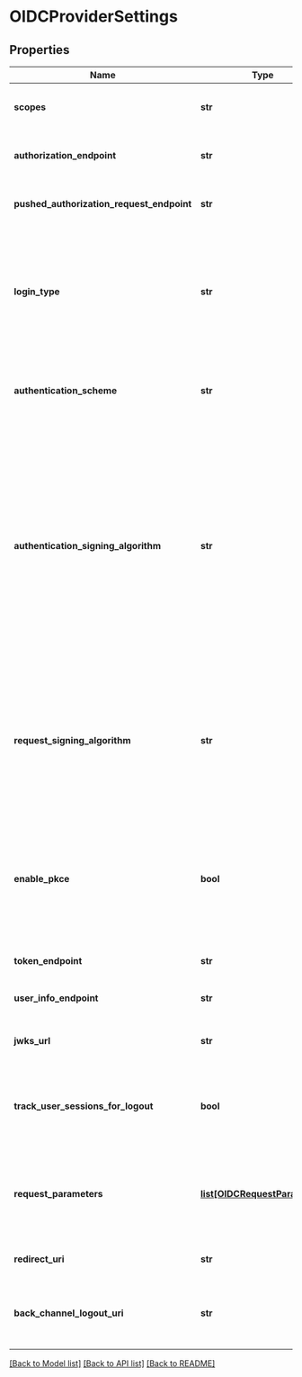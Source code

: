 # OIDCProviderSettings

## Properties
Name | Type | Description | Notes
------------ | ------------- | ------------- | -------------
**scopes** | **str** | Space separated scope values that the OpenID Provider supports. | 
**authorization_endpoint** | **str** | URL of the OpenID Provider&#39;s OAuth 2.0 Authorization Endpoint. | 
**pushed_authorization_request_endpoint** | **str** | URL of the OpenID Provider&#39;s OAuth 2.0 Pushed Authorization Request Endpoint. | [optional] 
**login_type** | **str** | The OpenID Connect login type. These values maps to: &lt;br&gt;  CODE: Authentication using Code Flow &lt;br&gt; POST: Authentication using Form Post &lt;br&gt; POST_AT: Authentication using Form Post with Access Token | 
**authentication_scheme** | **str** | The OpenID Connect Authentication Scheme. This is required for Authentication using Code Flow.  | [optional] 
**authentication_signing_algorithm** | **str** | The authentication signing algorithm for token endpoint PRIVATE_KEY_JWT or CLIENT_SECRET_JWT authentication. Asymmetric algorithms are allowed for PRIVATE_KEY_JWT and symmetric algorithms are allowed for CLIENT_SECRET_JWT. For RSASSA-PSS signing algorithm, PingFederate must be integrated with a hardware security module (HSM) or Java 11. | [optional] 
**request_signing_algorithm** | **str** | The request signing algorithm. Required only if you wish to use signed requests. Only asymmetric algorithms are allowed. For RSASSA-PSS signing algorithm, PingFederate must be integrated with a hardware security module (HSM) or Java 11. | [optional] 
**enable_pkce** | **bool** | Enable Proof Key for Code Exchange (PKCE). When enabled, the client sends an SHA-256 code challenge and corresponding code verifier to the OpenID Provider during the authorization code flow. | [optional] 
**token_endpoint** | **str** | URL of the OpenID Provider&#39;s OAuth 2.0 Token Endpoint. | [optional] 
**user_info_endpoint** | **str** | URL of the OpenID Provider&#39;s UserInfo Endpoint. | [optional] 
**jwks_url** | **str** | URL of the OpenID Provider&#39;s JSON Web Key Set [JWK] document. | 
**track_user_sessions_for_logout** | **bool** | Determines whether PingFederate tracks a logout entry when a user signs in, so that the user session can later be terminated via back-channel logout. | [optional] 
**request_parameters** | [**list[OIDCRequestParameter]**](OIDCRequestParameter.md) | A list of request parameters. Request parameters with same name but different attribute values are treated as a multi-valued request parameter. | [optional] 
**redirect_uri** | **str** | The redirect URI. This is a read-only parameter. | [optional] 
**back_channel_logout_uri** | **str** | The Back-Channel Logout URI. This read-only parameter is available when user sessions are tracked for logout. | [optional] 

[[Back to Model list]](../README.md#documentation-for-models) [[Back to API list]](../README.md#documentation-for-api-endpoints) [[Back to README]](../README.md)


